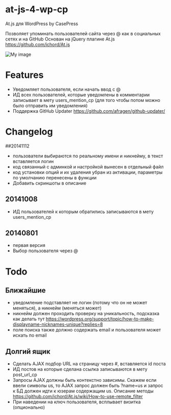at-js-4-wp-cp
=============

At.js для WordPress by CasePress

Позволяет упоминать пользователей сайта через @ как в социальных сетях и на GitHub
Основан на jQuery плагине At.js https://github.com/ichord/At.js

![My image](https://raw.githubusercontent.com/casepress-studio/at-js-4-wp-cp/master/screenshot_atjs.jpg)

# Features
- Уведомляет пользователя, если начать ввод с @
- ИД всех пользователей, которые уведомлены в комментарии записывает в мету users_mention_cp (для того чтобы потом можно было отправить им уведомления)
- Поддержка  GitHub Updater https://github.com/afragen/github-updater/

# Changelog

##20141112
- пользователи выбираются по реальному имени и никнейму, в текст вставляется логин
- код связанный с админкой и настройкой вынесен в отдельный файл
- код установки опций и их удаления убран из активации, параметры по умолчанию перенесены в функции
- Добавить скриншоты в описание

## 20141008
- ИД пользователей к которым обратились записываются в мету users_mention_cp

## 20140801
- первая версия
- Выбор пользователя через @


# Todo
## Ближайшие
- уведомление подставляет не логин (потому что он не может меняться), а никнейм (меняться может)
- никнейм должен проходить проверку на уникальность, подсказка как делать тут https://wordpress.org/support/topic/how-to-make-displayname-nicknames-unique?replies=8
- поле поиска также должно содержать email и пользователя может искать по email


## Долгий ящик
- Сделать AJAX подбор URL на страницу через #, вставляется id поста
- ИД постов на которые сделана ссылка записываются в мету post_url_cp
- Запросы AJAX должны быть контекстно зависимы. Скажем если ввели символы us, то AJAX запрос должен быть ?name=us и запрос к БД должен идти к юзерам содержащим us. Описание методы https://github.com/ichord/At.js/wiki/How-to-use-remote_filter
- При наведении на ключ пользователя, всплывает визитка (опционально)

